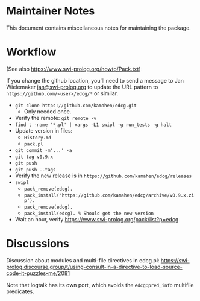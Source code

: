 # Maintainer Notes

This document contains miscellaneous notes for maintaining the package.

# Workflow

(See also https://www.swi-prolog.org/howto/Pack.txt)

If you change the github location, you'll need to send a message to
Jan Wielemaker jan@swi-prolog.org to update the URL pattern to
`https://github.com/<user>/edcg/*` or similar.

  * `git clone https://github.com/kamahen/edcg.git`
    * Only needed once.
  * Verify the remote: `git remote -v`
  * `find t -name '*.pl' | xargs -L1 swipl -g run_tests -g halt`
  * Update version in files:
    * `History.md`
    * `pack.pl`
  * `git commit -m'...' -a`
  * `git tag v0.9.x`
  * `git push`
  * `git push --tags`
  * Verify the new release is in `https://github.com/kamahen/edcg/releases`
  * `swipl`
    * `pack_remove(edcg).`
    * `pack_install('https://github.com/kamahen/edcg/archive/v0.9.x.zip').`
    * `pack_remove(edcg).`
    * `pack_install(edcg). % Should get the new version`
  * Wait an hour, verify https://www.swi-prolog.org/pack/list?p=edcg

# Discussions

Discussion about modules and multi-file directives in edcg.pl:
https://swi-prolog.discourse.group/t/using-consult-in-a-directive-to-load-source-code-it-puzzles-me/2081

Note that logtalk has its own port, which avoids the `edcg:pred_info` multifile predicates.
